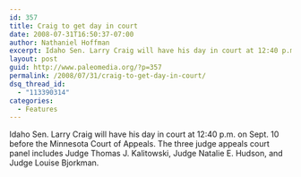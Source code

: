 ```yaml
---
id: 357
title: Craig to get day in court
date: 2008-07-31T16:50:37-07:00
author: Nathaniel Hoffman
excerpt: Idaho Sen. Larry Craig will have his day in court at 12:40 p.m. on Sept. 10 before the Minnesota Court of Appeals. The three judge panel includes Judge Thomas J. Kalitowski, Judge Natalie E. Hudson, and Judge Louise Bjorkman.
layout: post
guid: http://www.paleomedia.org/?p=357
permalink: /2008/07/31/craig-to-get-day-in-court/
dsq_thread_id:
  - "113390314"
categories:
  - Features
---
```

Idaho Sen. Larry Craig will have his day in court at 12:40 p.m. on Sept. 10 before the Minnesota Court of Appeals. The three judge appeals court panel includes Judge Thomas J. Kalitowski, Judge Natalie E. Hudson, and Judge Louise Bjorkman.